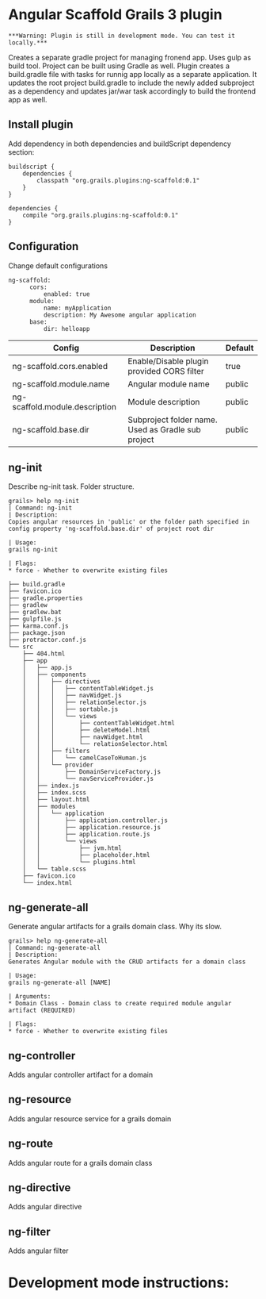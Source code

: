 # Angular Scaffold Grails 3 plugin
`***Warning: Plugin is still in development mode. You can test it locally.***`

Creates a separate gradle project for managing fronend app. Uses gulp as build tool. Project can be built using Gradle as well. Plugin creates a build.gradle file  with tasks for runnig app locally as a separate application. It updates the root project build.gradle to include the newly added subproject as a dependency and updates jar/war task accordingly to build the frontend app as well. 
## Install plugin

Add dependency in both dependencies and buildScript dependency section:

```
buildscript {
    dependencies {
        classpath "org.grails.plugins:ng-scaffold:0.1"
    }
}

dependencies {
    compile "org.grails.plugins:ng-scaffold:0.1"
}
```

## Configuration

Change default configurations

```
ng-scaffold:
      cors:
          enabled: true
      module:
          name: myApplication
          description: My Awesome angular application
      base:
          dir: helloapp
```

Config  | Description | Default
------------- | ------------- | ------
ng-scaffold.cors.enabled  | Enable/Disable plugin provided CORS filter | true
ng-scaffold.module.name  | Angular module name | public
ng-scaffold.module.description  | Module description | public
ng-scaffold.base.dir  | Subproject folder name. Used as Gradle sub project | public

## ng-init

Describe ng-init task. Folder structure.

```
grails> help ng-init
| Command: ng-init
| Description:
Copies angular resources in 'public' or the folder path specified in config property 'ng-scaffold.base.dir' of project root dir

| Usage:
grails ng-init

| Flags:
* force - Whether to overwrite existing files

```


```
├── build.gradle
├── favicon.ico
├── gradle.properties
├── gradlew
├── gradlew.bat
├── gulpfile.js
├── karma.conf.js
├── package.json
├── protractor.conf.js
└── src
    ├── 404.html
    ├── app
    │   ├── app.js
    │   ├── components
    │   │   ├── directives
    │   │   │   ├── contentTableWidget.js
    │   │   │   ├── navWidget.js
    │   │   │   ├── relationSelector.js
    │   │   │   ├── sortable.js
    │   │   │   └── views
    │   │   │       ├── contentTableWidget.html
    │   │   │       ├── deleteModel.html
    │   │   │       ├── navWidget.html
    │   │   │       └── relationSelector.html
    │   │   ├── filters
    │   │   │   └── camelCaseToHuman.js
    │   │   └── provider
    │   │       ├── DomainServiceFactory.js
    │   │       └── navServiceProvider.js
    │   ├── index.js
    │   ├── index.scss
    │   ├── layout.html
    │   ├── modules
    │   │   └── application
    │   │       ├── application.controller.js
    │   │       ├── application.resource.js
    │   │       ├── application.route.js
    │   │       └── views
    │   │           ├── jvm.html
    │   │           ├── placeholder.html
    │   │           └── plugins.html
    │   └── table.scss
    ├── favicon.ico
    └── index.html
```


## ng-generate-all

Generate angular artifacts for a grails domain class. Why its slow.

```
grails> help ng-generate-all
| Command: ng-generate-all
| Description:
Generates Angular module with the CRUD artifacts for a domain class

| Usage:
grails ng-generate-all [NAME]

| Arguments:
* Domain Class - Domain class to create required module angular artifact (REQUIRED)

| Flags:
* force - Whether to overwrite existing files

```

## ng-controller

Adds angular controller artifact for a domain

## ng-resource

Adds angular resource service for a grails domain

## ng-route

Adds angular route for a grails domain class

## ng-directive

Adds angular directive

## ng-filter

Adds angular filter

# Development mode instructions:

```

 ```